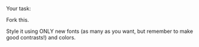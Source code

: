 Your task:

Fork this.

Style it using ONLY new fonts  (as many as you want, but remember to make good contrasts!) and colors.
